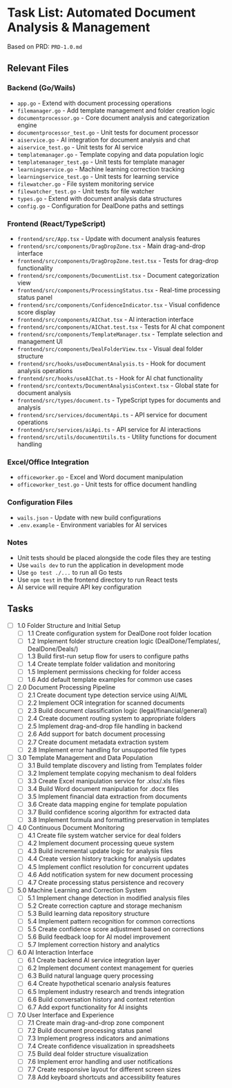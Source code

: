 # Task List: Automated Document Analysis & Management

Based on PRD: `PRD-1.0.md`

## Relevant Files

### Backend (Go/Wails)
- `app.go` - Extend with document processing operations
- `filemanager.go` - Add template management and folder creation logic
- `documentprocessor.go` - Core document analysis and categorization engine
- `documentprocessor_test.go` - Unit tests for document processor
- `aiservice.go` - AI integration for document analysis and chat
- `aiservice_test.go` - Unit tests for AI service
- `templatemanager.go` - Template copying and data population logic
- `templatemanager_test.go` - Unit tests for template manager
- `learningservice.go` - Machine learning correction tracking
- `learningservice_test.go` - Unit tests for learning service
- `filewatcher.go` - File system monitoring service
- `filewatcher_test.go` - Unit tests for file watcher
- `types.go` - Extend with document analysis data structures
- `config.go` - Configuration for DealDone paths and settings

### Frontend (React/TypeScript)
- `frontend/src/App.tsx` - Update with document analysis features
- `frontend/src/components/DragDropZone.tsx` - Main drag-and-drop interface
- `frontend/src/components/DragDropZone.test.tsx` - Tests for drag-drop functionality
- `frontend/src/components/DocumentList.tsx` - Document categorization view
- `frontend/src/components/ProcessingStatus.tsx` - Real-time processing status panel
- `frontend/src/components/ConfidenceIndicator.tsx` - Visual confidence score display
- `frontend/src/components/AIChat.tsx` - AI interaction interface
- `frontend/src/components/AIChat.test.tsx` - Tests for AI chat component
- `frontend/src/components/TemplateManager.tsx` - Template selection and management UI
- `frontend/src/components/DealFolderView.tsx` - Visual deal folder structure
- `frontend/src/hooks/useDocumentAnalysis.ts` - Hook for document analysis operations
- `frontend/src/hooks/useAIChat.ts` - Hook for AI chat functionality
- `frontend/src/contexts/DocumentAnalysisContext.tsx` - Global state for document analysis
- `frontend/src/types/document.ts` - TypeScript types for documents and analysis
- `frontend/src/services/documentApi.ts` - API service for document operations
- `frontend/src/services/aiApi.ts` - API service for AI interactions
- `frontend/src/utils/documentUtils.ts` - Utility functions for document handling

### Excel/Office Integration
- `officeworker.go` - Excel and Word document manipulation
- `officeworker_test.go` - Unit tests for office document handling

### Configuration Files
- `wails.json` - Update with new build configurations
- `.env.example` - Environment variables for AI services

### Notes

- Unit tests should be placed alongside the code files they are testing
- Use `wails dev` to run the application in development mode
- Use `go test ./...` to run all Go tests
- Use `npm test` in the frontend directory to run React tests
- AI service will require API key configuration

## Tasks

- [ ] 1.0 Folder Structure and Initial Setup
  - [ ] 1.1 Create configuration system for DealDone root folder location
  - [ ] 1.2 Implement folder structure creation logic (DealDone/Templates/, DealDone/Deals/)
  - [ ] 1.3 Build first-run setup flow for users to configure paths
  - [ ] 1.4 Create template folder validation and monitoring
  - [ ] 1.5 Implement permissions checking for folder access
  - [ ] 1.6 Add default template examples for common use cases

- [ ] 2.0 Document Processing Pipeline
  - [ ] 2.1 Create document type detection service using AI/ML
  - [ ] 2.2 Implement OCR integration for scanned documents
  - [ ] 2.3 Build document classification logic (legal/financial/general)
  - [ ] 2.4 Create document routing system to appropriate folders
  - [ ] 2.5 Implement drag-and-drop file handling in backend
  - [ ] 2.6 Add support for batch document processing
  - [ ] 2.7 Create document metadata extraction system
  - [ ] 2.8 Implement error handling for unsupported file types

- [ ] 3.0 Template Management and Data Population
  - [ ] 3.1 Build template discovery and listing from Templates folder
  - [ ] 3.2 Implement template copying mechanism to deal folders
  - [ ] 3.3 Create Excel manipulation service for .xlsx/.xls files
  - [ ] 3.4 Build Word document manipulation for .docx files
  - [ ] 3.5 Implement financial data extraction from documents
  - [ ] 3.6 Create data mapping engine for template population
  - [ ] 3.7 Build confidence scoring algorithm for extracted data
  - [ ] 3.8 Implement formula and formatting preservation in templates

- [ ] 4.0 Continuous Document Monitoring
  - [ ] 4.1 Create file system watcher service for deal folders
  - [ ] 4.2 Implement document processing queue system
  - [ ] 4.3 Build incremental update logic for analysis files
  - [ ] 4.4 Create version history tracking for analysis updates
  - [ ] 4.5 Implement conflict resolution for concurrent updates
  - [ ] 4.6 Add notification system for new document processing
  - [ ] 4.7 Create processing status persistence and recovery

- [ ] 5.0 Machine Learning and Correction System
  - [ ] 5.1 Implement change detection in modified analysis files
  - [ ] 5.2 Create correction capture and storage mechanism
  - [ ] 5.3 Build learning data repository structure
  - [ ] 5.4 Implement pattern recognition for common corrections
  - [ ] 5.5 Create confidence score adjustment based on corrections
  - [ ] 5.6 Build feedback loop for AI model improvement
  - [ ] 5.7 Implement correction history and analytics

- [ ] 6.0 AI Interaction Interface
  - [ ] 6.1 Create backend AI service integration layer
  - [ ] 6.2 Implement document context management for queries
  - [ ] 6.3 Build natural language query processing
  - [ ] 6.4 Create hypothetical scenario analysis features
  - [ ] 6.5 Implement industry research and trends integration
  - [ ] 6.6 Build conversation history and context retention
  - [ ] 6.7 Add export functionality for AI insights

- [ ] 7.0 User Interface and Experience
  - [ ] 7.1 Create main drag-and-drop zone component
  - [ ] 7.2 Build document processing status panel
  - [ ] 7.3 Implement progress indicators and animations
  - [ ] 7.4 Create confidence visualization in spreadsheets
  - [ ] 7.5 Build deal folder structure visualization
  - [ ] 7.6 Implement error handling and user notifications
  - [ ] 7.7 Create responsive layout for different screen sizes
  - [ ] 7.8 Add keyboard shortcuts and accessibility features 